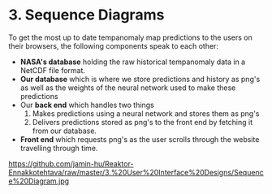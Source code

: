 # 3. Sequence Diagrams

To get the most up to date tempanomaly map predictions to the users on their browsers, the following components speak to each other:
- **NASA's database** holding the raw historical tempanomaly data in a NetCDF file format.
- **Our database** which is where we store predictions and history as png's as well as the weights of the neural network used to make these predictions
- Our **back end** which handles two things
  1. Makes predictions using a neural network and stores them as png's
  2. Delivers predictions stored as png's to the front end by fetching it from our database.
- **Front end** which requests png's as the user scrolls through the website travelling through time.

https://github.com/jamin-hu/Reaktor-Ennakkotehtava/raw/master/3.%20User%20Interface%20Designs/Sequence%20Diagram.jpg
